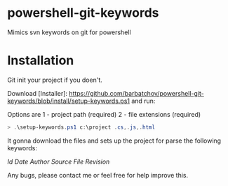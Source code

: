 # powershell-git-keywords
Mimics svn keywords on git for powershell

# Installation

Git init your project if you doen't.

Download [Installer]: <https://github.com/barbatchov/powershell-git-keywords/blob/install/setup-keywords.ps1> and run:


Options are
1 - project path (required)
2 - file extensions (required)

```powershell
> .\setup-keywords.ps1 c:\project .cs,.js,.html
```

It gonna download the files and sets up the project for parse the following keywords:

$Id$
$Date$
$Author$
$Source$
$File$
$Revision$

Any bugs, please contact me or feel free for help improve this.
